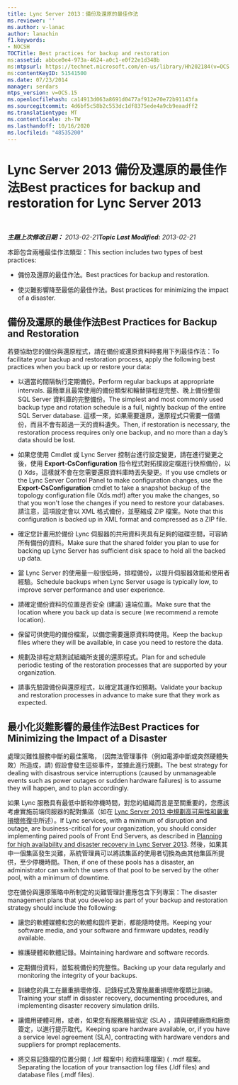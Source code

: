 ```yaml
---
title: Lync Server 2013：備份及還原的最佳作法
ms.reviewer: ''
ms.author: v-lanac
author: lanachin
f1.keywords:
- NOCSH
TOCTitle: Best practices for backup and restoration
ms:assetid: abbce0e4-973a-4624-a0c1-e0f22e1d348b
ms:mtpsurl: https://technet.microsoft.com/en-us/library/Hh202184(v=OCS.15)
ms:contentKeyID: 51541500
ms.date: 07/23/2014
manager: serdars
mtps_version: v=OCS.15
ms.openlocfilehash: ca14913d063a8691d0477af912e70e72b91143fa
ms.sourcegitcommit: 4d6bf5c58b2c553dc1df8375ede4a9cb9eaadff2
ms.translationtype: MT
ms.contentlocale: zh-TW
ms.lasthandoff: 10/16/2020
ms.locfileid: "48535200"
---
```

# <a name="best-practices-for-backup-and-restoration-for-lync-server-2013"></a><span data-ttu-id="07dcf-102">Lync Server 2013 備份及還原的最佳作法</span><span class="sxs-lookup"><span data-stu-id="07dcf-102">Best practices for backup and restoration for Lync Server 2013</span></span>

<div data-xmlns="http://www.w3.org/1999/xhtml">

<div class="topic" data-xmlns="http://www.w3.org/1999/xhtml" data-msxsl="urn:schemas-microsoft-com:xslt" data-cs="https://msdn.microsoft.com/">

<div data-asp="https://msdn2.microsoft.com/asp">



</div>

<div id="mainSection">

<div id="mainBody">

<span> </span>

<span data-ttu-id="07dcf-103">_**主題上次修改日期：** 2013-02-21_</span><span class="sxs-lookup"><span data-stu-id="07dcf-103">_**Topic Last Modified:** 2013-02-21_</span></span>

<span data-ttu-id="07dcf-104">本節包含兩種最佳作法類型：</span><span class="sxs-lookup"><span data-stu-id="07dcf-104">This section includes two types of best practices:</span></span>

  - <span data-ttu-id="07dcf-105">備份及還原的最佳作法。</span><span class="sxs-lookup"><span data-stu-id="07dcf-105">Best practices for backup and restoration.</span></span>

  - <span data-ttu-id="07dcf-106">使災難影響降至最低的最佳作法。</span><span class="sxs-lookup"><span data-stu-id="07dcf-106">Best practices for minimizing the impact of a disaster.</span></span>

<div>

## <a name="best-practices-for-backup-and-restoration"></a><span data-ttu-id="07dcf-107">備份及還原的最佳作法</span><span class="sxs-lookup"><span data-stu-id="07dcf-107">Best Practices for Backup and Restoration</span></span>

<span data-ttu-id="07dcf-108">若要協助您的備份與還原程式，請在備份或還原資料時套用下列最佳作法：</span><span class="sxs-lookup"><span data-stu-id="07dcf-108">To facilitate your backup and restoration process, apply the following best practices when you back up or restore your data:</span></span>

  - <span data-ttu-id="07dcf-109">以適當的間隔執行定期備份。</span><span class="sxs-lookup"><span data-stu-id="07dcf-109">Perform regular backups at appropriate intervals.</span></span> <span data-ttu-id="07dcf-110">最簡單且最常使用的備份類型和輪替排程是完整、晚上備份整個 SQL Server 資料庫的完整備份。</span><span class="sxs-lookup"><span data-stu-id="07dcf-110">The simplest and most commonly used backup type and rotation schedule is a full, nightly backup of the entire SQL Server database.</span></span> <span data-ttu-id="07dcf-111">這樣一來，如果需要還原，還原程式只需要一個備份，而且不會有超過一天的資料遺失。</span><span class="sxs-lookup"><span data-stu-id="07dcf-111">Then, if restoration is necessary, the restoration process requires only one backup, and no more than a day’s data should be lost.</span></span>

  - <span data-ttu-id="07dcf-112">如果您使用 Cmdlet 或 Lync Server 控制台進行設定變更，請在進行變更之後，使用 **Export-CsConfiguration** 指令程式對拓撲設定檔進行快照備份，以 () Xds，這樣就不會在您需要還原資料庫時丟失變更。</span><span class="sxs-lookup"><span data-stu-id="07dcf-112">If you use cmdlets or the Lync Server Control Panel to make configuration changes, use the **Export-CsConfiguration** cmdlet to take a snapshot backup of the topology configuration file (Xds.mdf) after you make the changes, so that you won't lose the changes if you need to restore your databases.</span></span> <span data-ttu-id="07dcf-113">請注意，這項設定會以 XML 格式備份，並壓縮成 ZIP 檔案。</span><span class="sxs-lookup"><span data-stu-id="07dcf-113">Note that this configuration is backed up in XML format and compressed as a ZIP file.</span></span>

  - <span data-ttu-id="07dcf-114">確定您計畫用於備份 Lync 伺服器的共用資料夾具有足夠的磁碟空間，可容納所有備份的資料。</span><span class="sxs-lookup"><span data-stu-id="07dcf-114">Make sure that the shared folder you plan to use for backing up Lync Server has sufficient disk space to hold all the backed up data.</span></span>

  - <span data-ttu-id="07dcf-115">當 Lync Server 的使用量一般很低時，排程備份，以提升伺服器效能和使用者經驗。</span><span class="sxs-lookup"><span data-stu-id="07dcf-115">Schedule backups when Lync Server usage is typically low, to improve server performance and user experience.</span></span>

  - <span data-ttu-id="07dcf-116">請確定備份資料的位置是否安全 (建議) 遠端位置。</span><span class="sxs-lookup"><span data-stu-id="07dcf-116">Make sure that the location where you back up data is secure (we recommend a remote location).</span></span>

  - <span data-ttu-id="07dcf-117">保留可供使用的備份檔案，以備您需要還原資料時使用。</span><span class="sxs-lookup"><span data-stu-id="07dcf-117">Keep the backup files where they will be available, in case you need to restore the data.</span></span>

  - <span data-ttu-id="07dcf-118">規劃及排程定期測試組織所支援的還原程式。</span><span class="sxs-lookup"><span data-stu-id="07dcf-118">Plan for and schedule periodic testing of the restoration processes that are supported by your organization.</span></span>

  - <span data-ttu-id="07dcf-119">請事先驗證備份與還原程式，以確定其運作如預期。</span><span class="sxs-lookup"><span data-stu-id="07dcf-119">Validate your backup and restoration processes in advance to make sure that they work as expected.</span></span>

</div>

<div>

## <a name="best-practices-for-minimizing-the-impact-of-a-disaster"></a><span data-ttu-id="07dcf-120">最小化災難影響的最佳作法</span><span class="sxs-lookup"><span data-stu-id="07dcf-120">Best Practices for Minimizing the Impact of a Disaster</span></span>

<span data-ttu-id="07dcf-121">處理災難性服務中斷的最佳策略， (因無法管理事件（例如電源中斷或突然硬體失敗）所造成，請) 假設會發生這些事件，並據此進行規劃。</span><span class="sxs-lookup"><span data-stu-id="07dcf-121">The best strategy for dealing with disastrous service interruptions (caused by unmanageable events such as power outages or sudden hardware failures) is to assume they will happen, and to plan accordingly.</span></span>

<span data-ttu-id="07dcf-122">如果 Lync 服務具有最低中斷和停機時間，對您的組織而言是至關重要的，您應該考慮實施前端伺服器的配對集區（如在 [Lync Server 2013 中規劃高可用性和嚴重損壞修復中](lync-server-2013-planning-for-high-availability-and-disaster-recovery.md)所述）。</span><span class="sxs-lookup"><span data-stu-id="07dcf-122">If Lync services, with a minimum of disruption and outage, are business-critical for your organization, you should consider implementing paired pools of Front End Servers, as described in [Planning for high availability and disaster recovery in Lync Server 2013](lync-server-2013-planning-for-high-availability-and-disaster-recovery.md).</span></span> <span data-ttu-id="07dcf-123">然後，如果其中一個集區發生災難，系統管理員可以將該集區的使用者切換為由其他集區所提供，至少停機時間。</span><span class="sxs-lookup"><span data-stu-id="07dcf-123">Then, if one of these pools has a disaster, an administrator can switch the users of that pool to be served by the other pool, with a minimum of downtime.</span></span>

<span data-ttu-id="07dcf-124">您在備份與還原策略中所制定的災難管理計畫應包含下列專案：</span><span class="sxs-lookup"><span data-stu-id="07dcf-124">The disaster management plans that you develop as part of your backup and restoration strategy should include the following:</span></span>

  - <span data-ttu-id="07dcf-125">讓您的軟體媒體和您的軟體和固件更新，都能隨時使用。</span><span class="sxs-lookup"><span data-stu-id="07dcf-125">Keeping your software media, and your software and firmware updates, readily available.</span></span>

  - <span data-ttu-id="07dcf-126">維護硬體和軟體記錄。</span><span class="sxs-lookup"><span data-stu-id="07dcf-126">Maintaining hardware and software records.</span></span>

  - <span data-ttu-id="07dcf-127">定期備份資料，並監視備份的完整性。</span><span class="sxs-lookup"><span data-stu-id="07dcf-127">Backing up your data regularly and monitoring the integrity of your backups.</span></span>

  - <span data-ttu-id="07dcf-128">訓練您的員工在嚴重損壞修復、記錄程式及實施嚴重損壞修復類比訓練。</span><span class="sxs-lookup"><span data-stu-id="07dcf-128">Training your staff in disaster recovery, documenting procedures, and implementing disaster recovery simulation drills.</span></span>

  - <span data-ttu-id="07dcf-129">讓備用硬體可用，或者，如果您有服務層級協定 (SLA) ，請與硬體廠商和廠商簽定，以進行提示取代。</span><span class="sxs-lookup"><span data-stu-id="07dcf-129">Keeping spare hardware available, or, if you have a service level agreement (SLA), contracting with hardware vendors and suppliers for prompt replacements.</span></span>

  - <span data-ttu-id="07dcf-130">將交易記錄檔的位置分開 ( .ldf 檔案中) 和資料庫檔案)  ( .mdf 檔案。</span><span class="sxs-lookup"><span data-stu-id="07dcf-130">Separating the location of your transaction log files (.ldf files) and database files (.mdf files).</span></span>

</div>

</div>

<span> </span>

</div>

</div>

</div>

